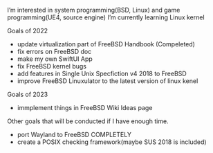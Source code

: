 I’m interested in system programming(BSD, Linux) and game programming(UE4, source engine)
I’m currently learning Linux kernel

Goals of 2022
- update virtualization part of FreeBSD Handbook (Compeleted)
- fix errors on FreeBSD doc
- make my own SwiftUI App
- fix FreeBSD kernel bugs
- add features in Single Unix Specfiction v4 2018 to FreeBSD
- improve FreeBSD Linuxulator to the latest version of linux kenel

Goals of 2023
- immplement things in FreeBSD Wiki Ideas page

Other goals that will be conducted if I have enough time.
- port Wayland to FreeBSD COMPLETELY
- create a POSIX checking framework(maybe SUS 2018 is included)

<!---
fel1x-developer/fel1x-developer is a ✨ special ✨ repository because its `README.md` (this file) appears on your GitHub profile.
You can click the Preview link to take a look at your changes.
--->
